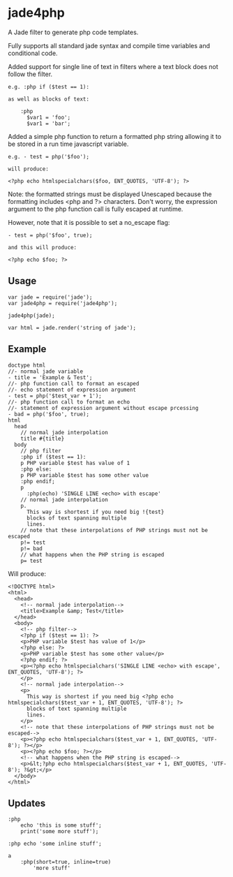 jade4php
========

A Jade filter to generate php code templates.

Fully supports all standard jade syntax and compile time variables and conditional code.

Added support for single line of text in filters where a text block does not follow the filter.

    e.g. :php if ($test == 1):

    as well as blocks of text:

        :php
          $var1 = 'foo';
          $var1 = 'bar';

Added a simple php function to return a formatted php string allowing it to be stored in a run time javascript variable.

    e.g. - test = php('$foo');

    will produce:

    <?php echo htmlspecialchars($foo, ENT_QUOTES, 'UTF-8'); ?>

Note: the formatted strings must be displayed Unescaped because the formatting includes <php and ?> characters.  Don't worry, the expression argument to the php function call is fully escaped at runtime.

However, note that it is possible to set a no_escape flag:

    - test = php('$foo', true);

    and this will produce:

    <?php echo $foo; ?>

## Usage

    var jade = require('jade');
    var jade4php = require('jade4php');

    jade4php(jade);

    var html = jade.render('string of jade');

## Example

    doctype html
    //- normal jade variable
    - title = 'Example & Test';
    //- php function call to format an escaped
    //- echo statement of expression argument
    - test = php('$test_var + 1');
    //- php function call to format an echo
    //- statement of expression argument without escape prcessing
    - bad = php('$foo', true);
    html
      head
        // normal jade interpolation
        title #{title}
      body
        // php filter
        :php if ($test == 1):
        p PHP variable $test has value of 1
        :php else:
        p PHP variable $test has some other value
        :php endif;
        p
          :php(echo) 'SINGLE LINE <echo> with escape'
        // normal jade interpolation
        p.
          This way is shortest if you need big !{test}
          blocks of text spanning multiple
          lines.
        // note that these interpolations of PHP strings must not be escaped
        p!= test
        p!= bad
        // what happens when the PHP string is escaped
        p= test

Will produce:

    <!DOCTYPE html>
    <html>
      <head>
        <!-- normal jade interpolation-->
        <title>Example &amp; Test</title>
      </head>
      <body>
        <!-- php filter-->
        <?php if ($test == 1): ?>
        <p>PHP variable $test has value of 1</p>
        <?php else: ?>
        <p>PHP variable $test has some other value</p>
        <?php endif; ?>
        <p><?php echo htmlspecialchars('SINGLE LINE <echo> with escape', ENT_QUOTES, 'UTF-8'); ?>
        </p>
        <!-- normal jade interpolation-->
        <p>
          This way is shortest if you need big <?php echo htmlspecialchars($test_var + 1, ENT_QUOTES, 'UTF-8'); ?>
          blocks of text spanning multiple
          lines.
        </p>
        <!-- note that these interpolations of PHP strings must not be escaped-->
        <p><?php echo htmlspecialchars($test_var + 1, ENT_QUOTES, 'UTF-8'); ?></p>
        <p><?php echo $foo; ?></p>
        <!-- what happens when the PHP string is escaped-->
        <p>&lt;?php echo htmlspecialchars($test_var + 1, ENT_QUOTES, 'UTF-8'); ?&gt;</p>
      </body>
    </html>

## Updates

    :php
        echo 'this is some stuff';
        print('some more stuff');

    :php echo 'some inline stuff';

    a
        :php(short=true, inline=true)
            'more stuff'
